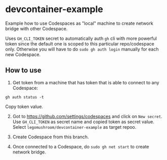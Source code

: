 # devcontainer-example

Example how to use Codespaces as "local" machine to create network bridge with other Codespace.

Uses `GH_CLI_TOKEN` secret to automatically auth `gh` cli with more powerful token since the default one is scoped to this particular repo/codespace only. Otherwise you will have to do `sudo gh auth login` manually for each new Codespace.

## How to use

1. Get token from a machine that has token that is able to connect to any Codespace:

`gh auth status -t`

Copy token value.

2. Got to https://github.com/settings/codespaces and click on `New secret`. Use `GH_CLI_TOKEN` as secret name and copied token as secret value. Select `legomushroom/devcontainer-example` as target repoo.

3. Create Codespace from this branch.

4. Once connected to a Codespace, do `sudo gh net start` to create network bridge.
